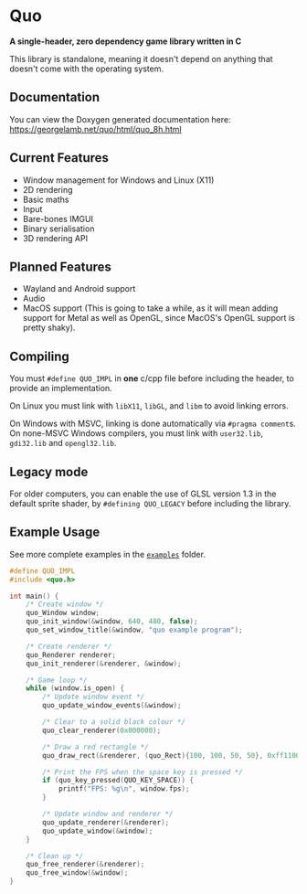 # Quo

**A single-header, zero dependency game library written in C**

This library is standalone, meaning it doesn't depend on anything that doesn't come with the operating system.

## Documentation
You can view the Doxygen generated documentation here: https://georgelamb.net/quo/html/quo_8h.html

## Current Features
 - Window management for Windows and Linux (X11)
 - 2D rendering
 - Basic maths
 - Input
 - Bare-bones IMGUI
 - Binary serialisation
 - 3D rendering API

## Planned Features
 - Wayland and Android support
 - Audio
 - MacOS support (This is going to take a while, as it will mean adding support for Metal as well as OpenGL, since MacOS's OpenGL support is pretty shaky).

## Compiling
You must `#define QUO_IMPL` in **one** c/cpp file before including the header, to provide an implementation.

On Linux you must link with `libX11`, `libGL`, and `libm` to avoid linking errors.

On Windows with MSVC, linking is done automatically via `#pragma comment`s. On none-MSVC Windows compilers, you must link with `user32.lib`, `gdi32.lib` and `opengl32.lib`.

## Legacy mode
For older computers, you can enable the use of GLSL version 1.3 in the default sprite shader, by `#defining QUO_LEGACY` before including the library.

## Example Usage
See more complete examples in the [`examples`](https://github.com/georgelam6/quo/tree/master/examples) folder.

```c
#define QUO_IMPL
#include <quo.h>

int main() {
	/* Create window */
	quo_Window window;
	quo_init_window(&window, 640, 480, false);
	quo_set_window_title(&window, "quo example program");

	/* Create renderer */
	quo_Renderer renderer;
	quo_init_renderer(&renderer, &window);

	/* Game loop */
	while (window.is_open) {
		/* Update window event */
		quo_update_window_events(&window);

		/* Clear to a solid black colour */
		quo_clear_renderer(0x000000);

		/* Draw a red rectangle */
		quo_draw_rect(&renderer, (quo_Rect){100, 100, 50, 50}, 0xff1100);

		/* Print the FPS when the space key is pressed */
		if (quo_key_pressed(QUO_KEY_SPACE)) {
			printf("FPS: %g\n", window.fps);
		}

		/* Update window and renderer */
		quo_update_renderer(&renderer);
		quo_update_window(&window);
	}

	/* Clean up */
	quo_free_renderer(&renderer);
	quo_free_window(&window);
}
```
